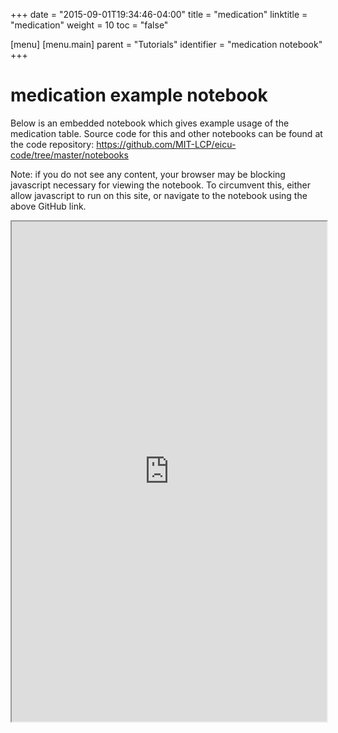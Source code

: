 +++
date = "2015-09-01T19:34:46-04:00"
title = "medication"
linktitle = "medication"
weight = 10
toc = "false"

[menu]
  [menu.main]
    parent = "Tutorials"
    identifier = "medication notebook"
+++

# medication example notebook

Below is an embedded notebook which gives example usage of the medication table.
Source code for this and other notebooks can be found at the code repository:
https://github.com/MIT-LCP/eicu-code/tree/master/notebooks

Note: if you do not see any content, your browser may be blocking javascript necessary for viewing the notebook. To circumvent this, either allow javascript to run on this site, or navigate to the notebook using the above GitHub link.

<iframe src="http://nbviewer.jupyter.org/github/MIT-LCP/eicu-code/blob/master/notebooks/medication.ipynb" width="100%" height="800" scrolling="yes"></iframe>

